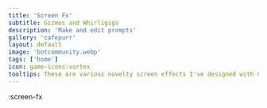 ```yaml
---
title: 'Screen Fx'
subtitle: Gizmos and Whirligigs
description: 'Make and edit prompts'
gallery: 'cafepurr'
layout: default
image: 'botcommunity.webp'
tags: ['home']
icon: game-icons:vortex
tooltips: These are various novelty screen effects I've designed with ChatGPT providing the maths. I cannot describe the enthusiasm I hit discovering the capabiltiies of ChatGPT combined with single page components. I love making doohickies and gizmoes. If anyone wants a screen effect or other novelty element designed, message me at silas@kindrobots.org. Priorities given to projects with a budget, though I'm a sucker for philanthropy.
---
```


:screen-fx
